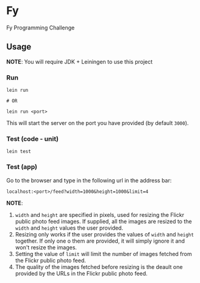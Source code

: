 # Fy

Fy Programming Challenge

## Usage

**NOTE**: You will require JDK + Leiningen to use this project

### Run

```
lein run

# OR

lein run <port>
```

This will start the server on the port you have provided (by default `3000`).

### Test (code - unit)

```
lein test
```

### Test (app)

Go to the browser and type in the following url in the address bar:

```
localhost:<port>/feed?width=1000&height=1000&limit=4
```

**NOTE**:
1. `width` and `height` are specified in pixels, used for resizing the Flickr public photo feed images. If supplied, all the images are resized to the `width` and `height` values the user provided.
2. Resizing only works if the user provides the values of `width` and `height` together. If only one o them are provided, it will simply ignore it and won't resize the images.
3. Setting the value of `limit` will limit the number of images fetched from the Flickr public photo feed.
4. The quality of the images fetched before resizing is the deault one provided by the URLs in the Flickr public photo feed.